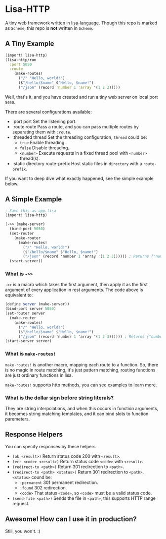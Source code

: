 # Lisa-HTTP

A tiny web framework written in [lisa-language](https://github.com/Somainer/lisa-lang).
Though this repo is marked as `Scheme`, this repo is **not** written in `Scheme`.

## A Tiny Example

```clojure
(import! lisa-http)
(lisa-http/run
  :port 5050
  :route
    (make-routes!
      ("/" "Hello, world!")
      ($"/hello/$name" $"Hello, $name!")
      ("/json" (record 'number 1 'array '(1 2 3)))))
```

Well, that's it, and you have created and run a tiny web server on local port `5050`.

There are several configurations available:

* :port port Set the listening port.
* :route route Pass a route, and you can pass multiple routes by separating them with `:route`.
* :threaded thread Set the threading configuration, `thread` could be:
  * `true` Enable threading.
  * `false` Disable threading.
  * `<number>` Execute requests in a fixed thread pool with `<number>` thread(s).
* :static directory route-prefix Host static files in `directory` with a `route-prefix`.

If you want to deep dive what exactly happened, see the simple example below.

## A Simple Example
```scheme
; Save this as app.lisa
(import! lisa-http)

(->> (make-server)
  (bind-port 5050)
  (set-router
    (make-router 
      (make-routes!
        ("/" "Hello, world!")
        ($"/hello/$name" $"Hello, $name!")
        ("/json" (record 'number 1 'array '(1 2 3)))))) ; Returns {"number": 1, "array": [1, 2, 3]}
  (start-server))
```

### What is `->>`
`->>` is a macro which takes the first argument, then apply it as the first argument of every application in rest arguments. The code above is equivalent to:
```scheme
(define server (make-server))
(bind-port server 5050)
(set-router server
  (make-router 
    (make-routes!
      ("/" "Hello, world!")
      ($"/hello/$name" $"Hello, $name!")
      ("/json" (record 'number 1 'array '(1 2 3)))))) ; Returns {"number": 1, "array": [1, 2, 3]}
(start-server server)
```

### What is `make-routes!`

`make-routes!` is another macro, mapping each route to a function.
So, there is no magic in route matching, it's just pattern matching, routing functions are just ordinary functions
in lisa.

`make-routes!` supports http methods, you can see examples to learn more.


### What is the dollar sign before string literals?

They are string interpolations, and when this occurs in function arguments, it becomes string matching templates,
and it can bind slots to function paremeters.

## Response Helpers

You can specify responses by these helpers:

* `(ok <result>)` Return status code 200 with `<result>`.
* `(err <code> <result>)` Return status code `<code>` with `<result>`.
* `(redirect-to <path>)` Return 301 redirection to `<path>`.
* `(redirect-to <path> <status>)` Return 301 redirection to `<path>`. `<status>` cound be:
  * `:permanent` 301 permanent redirection.
  * `:found` 302 redirection.
  * `<code>` That status `<code>`, so `<code>` must be a valid status code.
* `(send-file <path>)` Sends the file in `<path>`, this supports HTTP range request.

## Awesome! How can I use it in production?

Still, you won't. :(

